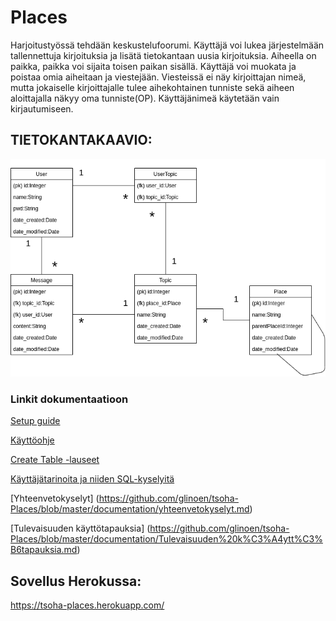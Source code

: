 # Places

Harjoitustyössä tehdään keskustelufoorumi. Käyttäjä voi lukea järjestelmään tallennettuja kirjoituksia ja lisätä tietokantaan uusia kirjoituksia. Aiheella on paikka, paikka voi sijaita toisen paikan sisällä. Käyttäjä voi muokata ja poistaa omia aiheitaan ja viestejään. Viesteissä ei näy kirjoittajan nimeä, mutta jokaiselle kirjoittajalle tulee aihekohtainen tunniste sekä aiheen aloittajalla näkyy oma tunniste(OP). Käyttäjänimeä käytetään vain kirjautumiseen.

## TIETOKANTAKAAVIO:
![alt text](https://github.com/glinoen/tsoha-Places/blob/master/documentation/Screenshot_2020-01-17%20tsoha-Places-tietokantakaavio%20-%20draw%20io.png)

### Linkit dokumentaatioon
[Setup guide](https://github.com/glinoen/tsoha-Places/blob/master/documentation/installation_manual.md)

[Käyttöohje](https://github.com/glinoen/tsoha-Places/blob/master/documentation/kaytt%C3%B6ohje.md)

[Create Table -lauseet](https://github.com/glinoen/tsoha-Places/blob/master/documentation/createtablelauseet.md)

[Käyttäjätarinoita ja niiden SQL-kyselyitä](https://github.com/glinoen/tsoha-Places/blob/master/documentation/K%C3%A4ytt%C3%A4j%C3%A4tarinoita%20ja%20niiden%20SQL-kyselyit%C3%A4.md)

[Yhteenvetokyselyt] (https://github.com/glinoen/tsoha-Places/blob/master/documentation/yhteenvetokyselyt.md)

[Tulevaisuuden käyttötapauksia] (https://github.com/glinoen/tsoha-Places/blob/master/documentation/Tulevaisuuden%20k%C3%A4ytt%C3%B6tapauksia.md)





## Sovellus Herokussa:
https://tsoha-places.herokuapp.com/


